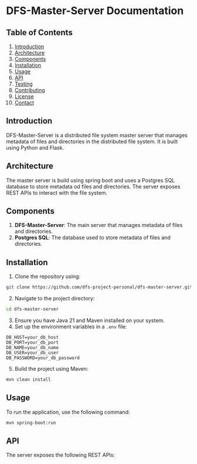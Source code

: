 # DFS-Master-Server Documentation

## Table of Contents
1. [Introduction](#introduction)
2. [Architecture](#architecture)
3. [Components](#components)
4. [Installation](#installation)
5. [Usage](#usage)
6. [API](#api)
7. [Testing](#testing)
8. [Contributing](#contributing)
9. [License](#license)
10. [Contact](#contact)

## Introduction
DFS-Master-Server is a distributed file system master server that manages metadata of files and directories in the distributed file system. It is built using Python and Flask.

## Architecture
The master server is build using spring boot and uses a Postgres SQL database to store metadata od files and directories. The server exposes REST APIs to interact with the file system.

## Components
1. **DFS-Master-Server**: The main server that manages metadata of files and directories.
2. **Postgres SQL**: The database used to store metadata of files and directories.

## Installation
1. Clone the repository using:
```bash
git clone https://github.com/dfs-project-personal/dfs-master-server.git
```
2. Navigate to the project directory:
```bash
cd dfs-master-server
```
3. Ensure you have Java 21 and Maven installed on your system.
4. Set up the environment variables in a `.env` file:
```dotenv
DB_HOST=your_db_host
DB_PORT=your_db_port
DB_NAME=your_db_name
DB_USER=your_db_user
DB_PASSWORD=your_db_password
```
5. Build the project using Maven:
```bash
mvn clean install
```

## Usage
To run the application, use the following command:
```bash
mvn spring-boot:run
```

## API
The server exposes the following REST APIs:



